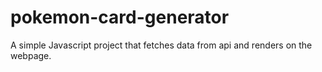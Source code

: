# pokemon-card-generator
A simple Javascript project that fetches data from api and renders on the webpage.
